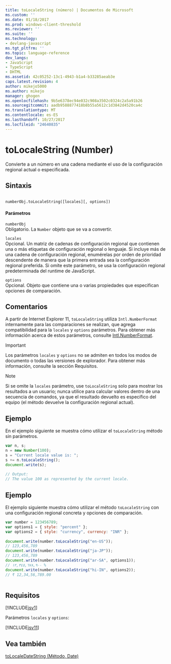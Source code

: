 ```yaml
---
title: toLocaleString (número) | Documentos de Microsoft
ms.custom: ''
ms.date: 01/18/2017
ms.prod: windows-client-threshold
ms.reviewer: ''
ms.suite: ''
ms.technology:
- devlang-javascript
ms.tgt_pltfrm: ''
ms.topic: language-reference
dev_langs:
- JavaScript
- TypeScript
- DHTML
ms.assetid: 42c05252-13c1-4943-b1a4-b33285aeab3e
caps.latest.revision: 4
author: mikejo5000
ms.author: mikejo
manager: ghogen
ms.openlocfilehash: 9b5e6378ec94e032c908a3502c0324c2a5a91b26
ms.sourcegitcommit: aadb9588877418b8b55a5612c1d3842d4520ca4c
ms.translationtype: MT
ms.contentlocale: es-ES
ms.lasthandoff: 10/27/2017
ms.locfileid: "24640835"
---
```

# <a name="tolocalestring-number"></a>toLocaleString (Number)
Convierte a un número en una cadena mediante el uso de la configuración regional actual o especificada.  
  
## <a name="syntax"></a>Sintaxis  
  
```  
  
numberObj.toLocaleString([locales][, options])   
```  
  
#### <a name="parameters"></a>Parámetros  
 `numberObj`  
 Obligatorio. La `Number` objeto que se va a convertir.  
  
 `locales`  
 Opcional. Un matriz de cadenas de configuración regional que contienen una o más etiquetas de configuración regional o lenguaje. Si incluye más de una cadena de configuración regional, enumérelas por orden de prioridad descendente de manera que la primera entrada sea la configuración regional preferida. Si omite este parámetro, se usa la configuración regional predeterminada del runtime de JavaScript.  
  
 `options`  
 Opcional. Objeto que contiene una o varias propiedades que especifican opciones de comparación.  
  
## <a name="remarks"></a>Comentarios  
 A partir de Internet Explorer 11, `toLocaleString` utiliza `Intl.NumberFormat` internamente para las comparaciones se realizan, que agrega compatibilidad para la `locales` y `options` parámetros. Para obtener más información acerca de estos parámetros, consulte [Intl.NumberFormat](../../javascript/reference/intl-numberformat-object-javascript.md).  
  
> [!IMPORTANT]
>  Los parámetros `locales` y `options` no se admiten en todos los modos de documento o todas las versiones de explorador. Para obtener más información, consulte la sección Requisitos.  
  
> [!NOTE]
>  Si se omite la `locales` parámetro, use `toLocaleString` solo para mostrar los resultados a un usuario; nunca utilice para calcular valores dentro de una secuencia de comandos, ya que el resultado devuelto es específico del equipo (el método devuelve la configuración regional actual).  
  
## <a name="example"></a>Ejemplo  
 En el ejemplo siguiente se muestra cómo utilizar el `toLocaleString` método sin parámetros.  
  
```JavaScript  
var n, s;  
n = new Number(100);  
s = "Current locale value is: ";  
s += n.toLocaleString();                 
document.write(s);  
  
// Output:  
// The value 100 as represented by the current locale.  
```  
  
## <a name="example"></a>Ejemplo  
 El ejemplo siguiente muestra cómo utilizar el método `toLocaleString` con una configuración regional concreta y opciones de comparación.  
  
```JavaScript  
var number = 123456789;  
var options1 = { style: "percent" };  
var options2 = { style: "currency", currency: "INR" };  
  
document.write(number.toLocaleString("en-US"));  
// 123,456,789  
document.write(number.toLocaleString("ja-JP"));  
// 123,456,789  
document.write(number.toLocaleString("ar-SA", options1));  
// ١٢,٣٤٥,٦٧٨,٩٠٠ %  
document.write(number.toLocaleString("hi-IN", options2));  
// ₹ 12,34,56,789.00  
  
```  
  
## <a name="requirements"></a>Requisitos  
 [!INCLUDE[jsv1](../../javascript/misc/includes/jsv1-md.md)]  
  
 Parámetros `locales` y `options`:  
  
 [!INCLUDE[jsv11](../../javascript/reference/includes/jsv11-md.md)]  
  
## <a name="see-also"></a>Vea también  
 [toLocaleDateString (Método, Date)](../../javascript/reference/tolocaledatestring-method-date-javascript.md)